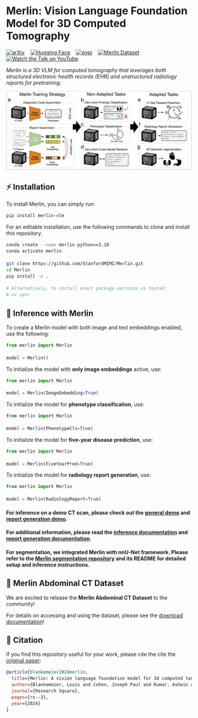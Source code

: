 # Merlin: Vision Language Foundation Model for 3D Computed Tomography

[![arXiv](https://img.shields.io/badge/arXiv-2406.06512-b31b1b.svg?style=for-the-badge)](https://arxiv.org/abs/2406.06512)    [![Hugging Face](https://huggingface.co/datasets/huggingface/badges/resolve/main/model-on-hf-md.svg)](https://huggingface.co/stanfordmimi/Merlin)    [![pypi](https://img.shields.io/pypi/v/merlin-vlm?style=for-the-badge)](https://pypi.org/project/merlin-vlm/)    [![Merlin Dataset](https://img.shields.io/badge/Merlin%20Dataset-blue?style=for-the-badge)](https://stanfordaimi.azurewebsites.net/datasets/60b9c7ff-877b-48ce-96c3-0194c8205c40)    [![Watch the Talk on YouTube](https://img.shields.io/badge/YouTube-Talk-red?style=for-the-badge&logo=youtube)](https://youtu.be/XWmCkbpXOUw?si=6GggZgj9U4kbLAKx)

*Merlin is a 3D VLM for computed tomography that leverages both structured electronic health records (EHR) and unstructured radiology reports for pretraining.*

![Key Graphic](documentation/assets/overview.png)

## ⚡️ Installation

To install Merlin, you can simply run:

```bash
pip install merlin-vlm
```

For an editable installation, use the following commands to clone and install this repository.

```bash
conda create --name merlin python==3.10
conda activate merlin

git clone https://github.com/StanfordMIMI/Merlin.git
cd Merlin
pip install -e .

# Alternatively, to install exact package versions as tested:
# uv sync
```

## 🚀 Inference with Merlin

To create a Merlin model with both image and text embeddings enabled, use the following:

```python
from merlin import Merlin

model = Merlin()
```

To initialize the model with **only image embeddings** active, use:

```python
from merlin import Merlin

model = Merlin(ImageEmbedding=True)
```

To initialize the model for **phenotype classification**, use:

```python
from merlin import Merlin

model = Merlin(PhenotypeCls=True)
```

To initialize the model for **five-year disease prediction**, use:

```python
from merlin import Merlin

model = Merlin(FiveYearPred=True)
```

To initialize the model for **radiology report generation**, use:

```python
from merlin import Merlin

model = Merlin(RadiologyReport=True)
```

#### For inference on a demo CT scan, please check out the [general demo](documentation/demo.py) and [report generation demo](documentation/radiology_report_generation.py).

#### For additional information, please read the [inference documentation](documentation/inference.md) and [report generation documentation](documentation/report_generation.md).

#### For segmentation, we integrated Merlin with nnU-Net framework. Please refer to the [Merlin segmentation repository](https://github.com/ashwinkumargb/Merlin-nnUNet) and its README for detailed setup and inference instructions.

## 📂  Merlin Abdominal CT Dataset

We are excited to release the **Merlin Abdominal CT Dataset** to the community!

For details on accessing and using the dataset, please see the [download documentation](documentation/download.md)!

## 📎 Citation

If you find this repository useful for your work, please cite the cite the [original paper](https://arxiv.org/abs/2406.06512):

```bibtex
@article{blankemeier2024merlin,
  title={Merlin: A vision language foundation model for 3d computed tomography},
  author={Blankemeier, Louis and Cohen, Joseph Paul and Kumar, Ashwin and Van Veen, Dave and Gardezi, Syed Jamal Safdar and Paschali, Magdalini and Chen, Zhihong and Delbrouck, Jean-Benoit and Reis, Eduardo and Truyts, Cesar and others},
  journal={Research Square},
  pages={rs--3},
  year={2024}
}
```
